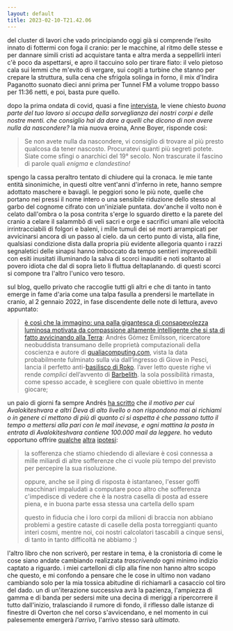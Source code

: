 ```yaml
---
layout: default
title: 2023-02-10-T21.42.06
---
```

del cluster di lavori che vado principiando oggi già si comprende l’esito innato di fottermi con foga il cranio: per le macchine, al ritmo delle stesse e per dannare simili cristi ad acquistare tanta e altra merda a seppellirli interi c'è poco da aspettarsi, e apro il taccuino solo per tirare fiato: il velo pietoso cala sui lemmi che m'evito di vergare, sui cogiti a turbine che stanno per crepare la struttura, sulla cena che sfrigola solinga in forno, il mix d'Indira Paganotto suonato dieci anni prima per Tunnel FM a volume troppo basso per 11:36 netti, e poi, basta pure quello.

dopo la prima ondata di covid, quasi a fine [intervista](https://endoftheworld.substack.com/p/find-something-to-hide-as-soon-as), le viene chiesto _buona parte del tuo lavoro si occupa della sorveglianza dei nostri corpi e delle nostre menti. che consiglio hai da dare a quelli che dicono di non avere nulla da nascondere?_ la mia nuova eroina, Anne Boyer, risponde così:

> Se non avete nulla da nascondere, vi consiglio di trovare al più presto qualcosa da tener nascosto. Procuratevi quanti più segreti potete. Siate come sfingi o anarchici del 19° secolo. Non trascurate il fascino di parole quali _enigma_ e _clandestino!_

spengo la cassa peraltro tentato di chiudere qui la cronaca. le mie tante entità sinonimiche, in questi oltre vent'anni d'inferno in rete, hanno sempre adottato maschere e bavagli. le peggiori sono le più note, quelle che portano nei pressi il nome intero o una sensibile riduzione dello stesso al garbo del cognome cifrato con un'iniziale puntata. dov'anche il volto non è celato dall'ombra o la posa contrita s'erge lo sguardo diretto e la parete del cranio a celare il salammbô di veli sacri e orge e sacrifici umani alle velocità irrintracciabili di folgori e baleni, i mille tumuli dei sé morti arrampicati per avvicinarsi ancora di un passo al cielo. da un certo punto di vista, alla fine, qualsiasi condizione dista dalla propria più evidente allegoria quanto i razzi segnaletici delle sinapsi hanno imboccato da tempo sentieri imprevedibili con esiti inusitati illuminando la salva di scorci inauditi e noti soltanto al povero idiota che dal di sopra lieto li fluttua deltaplanando. di questi scorci si compone tra l'altro l'unico vero tesoro.

sul blog, quello privato che raccoglie tutti gli altri e che di tanto in tanto emerge in fame d'aria come una talpa fasulla a prendersi le martellate in cranio, al 2 gennaio 2022, in fase discendente delle note di lettura, avevo appuntato:

> [è così che la immagino: una palla gigantesca di consapevolezza luminosa motivata da compassione altamente intelligente che si sta di fatto avvicinando alla Terra](https://twitter.com/algekalipso/status/1476031702275276804): Andrés Gómez Emilsson, ricercatore neobuddista transumano delle proprietà computazionali della coscienza e autore di [qualiacomputing.com](https://qualiacomputing.com/), vista la data probabilmente fulminato sulla via dall’ingresso di Giove in Pesci, lancia il perfetto anti-[basilisco di Roko](https://it.wikipedia.org/wiki/Basilisco_di_roko). l’aver letto queste righe vi rende _complici_ dell’avvento di [Barbelith](https://en.wikipedia.org/wiki/Barbelith). la sola possibilità rimasta, come spesso accade, è scegliere con quale obiettivo in mente giocare;

un paio di giorni fa sempre Andrés [ha scritto](https://twitter.com/algekalipso/status/1623234875217309696) che _il motivo per cui Avalokiteshvara e altri Deva di alto livello o non rispondono mai ai richiami o in genere ci mettono di più di quanto ci si aspetta è che passano tutto il tempo a mettersi alla pari con le mail inevase, e ogni mattina la posta in entrata di Avalokiteshvara contiene 100.000 mail da leggere._ ho veduto opportuno offrire [qualche](https://twitter.com/p/status/1623270282231250946) [altra](https://twitter.com/p/status/1623270388867252224) [ipotesi](https://twitter.com/p/status/1623270560120668162):

> la sofferenza che stiamo chiedendo di alleviare è così connessa a mille miliardi di altre sofferenze che ci vuole più tempo del previsto per percepire la sua risoluzione.
> 
> oppure, anche se il ping di risposta è istantaneo, l'esser goffi macchinari impaludati a computare poco altro che sofferenza c'impedisce di vedere che è la nostra casella di posta ad essere piena, e in buona parte essa stessa una cartella dello spam
> 
> questo in fiducia che i loro corpi da milioni di braccia non abbiano problemi a gestire cataste di caselle della posta torreggianti quanto interi cosmi, mentre noi, coi nostri calcolatori tascabili a cinque sensi, di tanto in tanto difficoltà ne abbiamo :)

l'altro libro che non scriverò, per restare in tema, è la cronistoria di come le cose siano andate cambiando realizzata _trascrivendo_ ogni minimo indizio captato a riguardo. i miei cartelloni di clip alla fine non hanno altro scopo che questo, e mi confondo a pensare che le cose in ultimo non vadano cambiando solo per la mia tossica abitudine di richiamarli a casaccio col tiro del dado. un dì un'iterazione successiva avrà la pazienza, l'ampiezza di gamma e di banda per sedersi mite una decina di meriggi a ripercorrere il tutto dall'inizio, tralasciando il rumore di fondo, il riflesso dalle istanze di finestre di Overton che nel corso s'avvicendano, e nel momento in cui palesemente emergerà _l'arrivo,_ l'arrivo stesso sarà _ultimato._